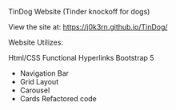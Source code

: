TinDog Website (Tinder knockoff for dogs)

View the site at: https://j0k3rn.github.io/TinDog/

Website Utilizes:

Html/CSS
Functional Hyperlinks
Bootstrap 5
- Navigation Bar
- Grid Layout
- Carousel
- Cards
Refactored code
